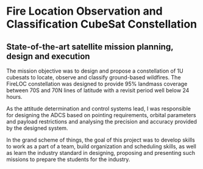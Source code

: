 # Fire Location Observation and Classification CubeSat Constellation

## State-of-the-art satellite mission planning, design and execution

The mission objective was to design and propose a constellation of 1U cubesats to locate, observe and classify ground-based wildfires. The FireLOC constellation was designed to provide 95% landmass coverage between 70S and 70N lines of latitude with a revisit period well below 24 hours.

As the attitude determination and control systems lead, I was responsible for designing the ADCS based on pointing requirements, orbital parameters and payload restrictions and analysing the precision and accuracy provided by the designed system.

In the grand scheme of things, the goal of this project was to develop skills to work as a part of a team, build organization and scheduling skills, as well as learn the industry standard in designing, proposing and presenting such missions to prepare the students for the industry.
